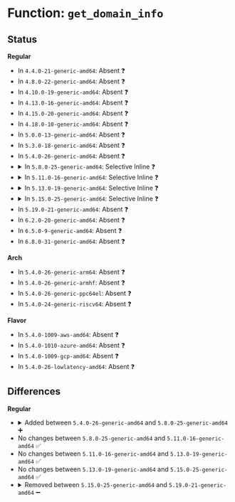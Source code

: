 # Function: <code>get_domain_info</code>

## Status
<b>Regular</b>
<ul>
<li>
In <code>4.4.0-21-generic-amd64</code>: Absent ❓
</li>
<li>
In <code>4.8.0-22-generic-amd64</code>: Absent ❓
</li>
<li>
In <code>4.10.0-19-generic-amd64</code>: Absent ❓
</li>
<li>
In <code>4.13.0-16-generic-amd64</code>: Absent ❓
</li>
<li>
In <code>4.15.0-20-generic-amd64</code>: Absent ❓
</li>
<li>
In <code>4.18.0-10-generic-amd64</code>: Absent ❓
</li>
<li>
In <code>5.0.0-13-generic-amd64</code>: Absent ❓
</li>
<li>
In <code>5.3.0-18-generic-amd64</code>: Absent ❓
</li>
<li>
In <code>5.4.0-26-generic-amd64</code>: Absent ❓
</li>
<li>
<details>
<summary>In <code>5.8.0-25-generic-amd64</code>: Selective Inline ❓</summary>

```c
struct device_domain_info * get_domain_info(struct device * dev)
```

```json
{
  "name": "get_domain_info",
  "collision_type": "Unique Global",
  "inline_type": "Selective",
  "funcs": [
    {
      "addr": 18446744071586846789,
      "name": "get_domain_info",
      "external": true,
      "loc": "drivers/iommu/intel/iommu.c:369",
      "file": "drivers/iommu/intel/iommu.c",
      "inline": "not declared, inlined",
      "caller_inline": [
        "drivers/iommu/intel/iommu.c:intel_iommu_dev_feat_enabled",
        "drivers/iommu/intel/iommu.c:intel_iommu_dev_disable_feat",
        "drivers/iommu/intel/iommu.c:intel_iommu_dev_enable_feat",
        "drivers/iommu/intel/iommu.c:intel_iommu_dev_enable_feat",
        "drivers/iommu/intel/iommu.c:intel_iommu_dev_has_feat",
        "drivers/iommu/intel/iommu.c:intel_iommu_enable_pasid",
        "drivers/iommu/intel/iommu.c:intel_iommu_enable_pasid",
        "drivers/iommu/intel/iommu.c:intel_iommu_release_device",
        "drivers/iommu/intel/iommu.c:intel_iommu_sva_invalidate",
        "drivers/iommu/intel/iommu.c:intel_iommu_aux_detach_device",
        "drivers/iommu/intel/iommu.c:intel_iommu_aux_detach_device",
        "drivers/iommu/intel/iommu.c:intel_iommu_detach_device",
        "drivers/iommu/intel/iommu.c:intel_iommu_attach_device",
        "drivers/iommu/intel/iommu.c:intel_iommu_attach_device",
        "drivers/iommu/intel/iommu.c:intel_iommu_attach_device",
        "drivers/iommu/intel/iommu.c:aux_domain_add_dev",
        "drivers/iommu/intel/iommu.c:auxiliary_unlink_device",
        "drivers/iommu/intel/iommu.c:bounce_unmap_single",
        "drivers/iommu/intel/iommu.c:bounce_map_single",
        "drivers/iommu/intel/iommu.c:bounce_sync_single",
        "drivers/iommu/intel/iommu.c:intel_map_sg",
        "drivers/iommu/intel/iommu.c:intel_unmap",
        "drivers/iommu/intel/iommu.c:__intel_map_single"
      ],
      "caller_func": [
        "drivers/iommu/intel/pasid.c:intel_pasid_tear_down_entry",
        "drivers/iommu/intel/pasid.c:intel_pasid_get_entry",
        "drivers/iommu/intel/pasid.c:intel_pasid_get_entry",
        "drivers/iommu/intel/pasid.c:intel_pasid_get_entry",
        "drivers/iommu/intel/pasid.c:intel_pasid_free_table",
        "drivers/iommu/intel/pasid.c:intel_pasid_alloc_table",
        "drivers/iommu/intel/svm.c:intel_svm_drain_prq"
      ]
    }
  ],
  "symbols": [
    {
      "addr": 18446744071586855648,
      "name": "get_domain_info",
      "section": ".text",
      "bind": "STB_GLOBAL",
      "size": 40
    }
  ]
}
```
</details>
</li>
<li>
<details>
<summary>In <code>5.11.0-16-generic-amd64</code>: Selective Inline ❓</summary>

```c
struct device_domain_info * get_domain_info(struct device * dev)
```

```json
{
  "name": "get_domain_info",
  "collision_type": "Unique Global",
  "inline_type": "Selective",
  "funcs": [
    {
      "addr": 18446744071586902021,
      "name": "get_domain_info",
      "external": true,
      "loc": "drivers/iommu/intel/iommu.c:366",
      "file": "drivers/iommu/intel/iommu.c",
      "inline": "not declared, inlined",
      "caller_inline": [
        "drivers/iommu/intel/iommu.c:intel_iommu_dev_feat_enabled",
        "drivers/iommu/intel/iommu.c:intel_iommu_dev_disable_feat",
        "drivers/iommu/intel/iommu.c:intel_iommu_dev_enable_feat",
        "drivers/iommu/intel/iommu.c:intel_iommu_dev_enable_feat",
        "drivers/iommu/intel/iommu.c:intel_iommu_dev_has_feat",
        "drivers/iommu/intel/iommu.c:intel_iommu_enable_pasid",
        "drivers/iommu/intel/iommu.c:intel_iommu_sva_invalidate",
        "drivers/iommu/intel/iommu.c:intel_iommu_attach_device",
        "drivers/iommu/intel/iommu.c:aux_domain_remove_dev",
        "drivers/iommu/intel/iommu.c:aux_domain_remove_dev",
        "drivers/iommu/intel/iommu.c:auxiliary_unlink_device",
        "drivers/iommu/intel/iommu.c:auxiliary_link_device",
        "drivers/iommu/intel/iommu.c:dmar_remove_one_dev_info",
        "drivers/iommu/intel/iommu.c:domain_update_iotlb"
      ],
      "caller_func": [
        "drivers/iommu/intel/pasid.c:intel_pasid_tear_down_entry",
        "drivers/iommu/intel/pasid.c:intel_pasid_get_entry",
        "drivers/iommu/intel/pasid.c:intel_pasid_get_entry",
        "drivers/iommu/intel/pasid.c:intel_pasid_get_entry",
        "drivers/iommu/intel/pasid.c:intel_pasid_free_table",
        "drivers/iommu/intel/pasid.c:intel_pasid_alloc_table",
        "drivers/iommu/intel/svm.c:intel_svm_drain_prq",
        "drivers/iommu/intel/svm.c:intel_svm_bind_gpasid"
      ]
    }
  ],
  "symbols": [
    {
      "addr": 18446744071586908688,
      "name": "get_domain_info",
      "section": ".text",
      "bind": "STB_GLOBAL",
      "size": 49
    }
  ]
}
```
</details>
</li>
<li>
<details>
<summary>In <code>5.13.0-19-generic-amd64</code>: Selective Inline ❓</summary>

```c
struct device_domain_info * get_domain_info(struct device * dev)
```

```json
{
  "name": "get_domain_info",
  "collision_type": "Unique Global",
  "inline_type": "Selective",
  "funcs": [
    {
      "addr": 18446744071586781125,
      "name": "get_domain_info",
      "external": true,
      "loc": "drivers/iommu/intel/iommu.c:375",
      "file": "drivers/iommu/intel/iommu.c",
      "inline": "not declared, inlined",
      "caller_inline": [
        "drivers/iommu/intel/iommu.c:intel_iommu_dev_feat_enabled",
        "drivers/iommu/intel/iommu.c:intel_iommu_dev_disable_feat",
        "drivers/iommu/intel/iommu.c:intel_iommu_enable_pasid",
        "drivers/iommu/intel/iommu.c:intel_iommu_sva_invalidate",
        "drivers/iommu/intel/iommu.c:intel_iommu_aux_detach_device",
        "drivers/iommu/intel/iommu.c:intel_iommu_aux_detach_device",
        "drivers/iommu/intel/iommu.c:intel_iommu_attach_device",
        "drivers/iommu/intel/iommu.c:aux_domain_add_dev",
        "drivers/iommu/intel/iommu.c:auxiliary_unlink_device",
        "drivers/iommu/intel/iommu.c:dmar_remove_one_dev_info",
        "drivers/iommu/intel/iommu.c:domain_update_iotlb"
      ],
      "caller_func": [
        "drivers/iommu/intel/pasid.c:intel_pasid_tear_down_entry",
        "drivers/iommu/intel/pasid.c:intel_pasid_get_entry",
        "drivers/iommu/intel/pasid.c:intel_pasid_get_entry",
        "drivers/iommu/intel/pasid.c:intel_pasid_get_entry",
        "drivers/iommu/intel/pasid.c:intel_pasid_free_table",
        "drivers/iommu/intel/pasid.c:intel_pasid_alloc_table",
        "drivers/iommu/intel/svm.c:intel_svm_drain_prq",
        "drivers/iommu/intel/svm.c:intel_svm_bind_gpasid"
      ]
    }
  ],
  "symbols": [
    {
      "addr": 18446744071586788528,
      "name": "get_domain_info",
      "section": ".text",
      "bind": "STB_GLOBAL",
      "size": 46
    }
  ]
}
```
</details>
</li>
<li>
<details>
<summary>In <code>5.15.0-25-generic-amd64</code>: Selective Inline ❓</summary>

```c
struct device_domain_info * get_domain_info(struct device * dev)
```

```json
{
  "name": "get_domain_info",
  "collision_type": "Unique Global",
  "inline_type": "Selective",
  "funcs": [
    {
      "addr": 18446744071587335653,
      "name": "get_domain_info",
      "external": true,
      "loc": "drivers/iommu/intel/iommu.c:357",
      "file": "drivers/iommu/intel/iommu.c",
      "inline": "not declared, inlined",
      "caller_inline": [
        "drivers/iommu/intel/iommu.c:intel_iommu_dev_feat_enabled",
        "drivers/iommu/intel/iommu.c:intel_iommu_dev_disable_feat",
        "drivers/iommu/intel/iommu.c:intel_iommu_dev_disable_feat",
        "drivers/iommu/intel/iommu.c:intel_iommu_enable_pasid",
        "drivers/iommu/intel/iommu.c:intel_iommu_sva_invalidate",
        "drivers/iommu/intel/iommu.c:intel_iommu_aux_detach_device",
        "drivers/iommu/intel/iommu.c:intel_iommu_aux_detach_device",
        "drivers/iommu/intel/iommu.c:intel_iommu_attach_device",
        "drivers/iommu/intel/iommu.c:aux_domain_add_dev",
        "drivers/iommu/intel/iommu.c:auxiliary_unlink_device",
        "drivers/iommu/intel/iommu.c:dmar_remove_one_dev_info",
        "drivers/iommu/intel/iommu.c:domain_update_iotlb"
      ],
      "caller_func": [
        "drivers/iommu/intel/pasid.c:intel_pasid_tear_down_entry",
        "drivers/iommu/intel/pasid.c:intel_pasid_get_entry",
        "drivers/iommu/intel/pasid.c:intel_pasid_get_entry",
        "drivers/iommu/intel/pasid.c:intel_pasid_get_entry",
        "drivers/iommu/intel/pasid.c:intel_pasid_free_table",
        "drivers/iommu/intel/pasid.c:intel_pasid_alloc_table",
        "drivers/iommu/intel/svm.c:intel_svm_drain_prq",
        "drivers/iommu/intel/svm.c:intel_svm_bind_mm",
        "drivers/iommu/intel/svm.c:intel_svm_bind_gpasid",
        "drivers/iommu/intel/svm.c:intel_invalidate_range"
      ]
    }
  ],
  "symbols": [
    {
      "addr": 18446744071587345104,
      "name": "get_domain_info",
      "section": ".text",
      "bind": "STB_GLOBAL",
      "size": 46
    }
  ]
}
```
</details>
</li>
<li>
In <code>5.19.0-21-generic-amd64</code>: Absent ❓
</li>
<li>
In <code>6.2.0-20-generic-amd64</code>: Absent ❓
</li>
<li>
In <code>6.5.0-9-generic-amd64</code>: Absent ❓
</li>
<li>
In <code>6.8.0-31-generic-amd64</code>: Absent ❓
</li>
</ul>
<b>Arch</b>
<ul>
<li>
In <code>5.4.0-26-generic-arm64</code>: Absent ❓
</li>
<li>
In <code>5.4.0-26-generic-armhf</code>: Absent ❓
</li>
<li>
In <code>5.4.0-26-generic-ppc64el</code>: Absent ❓
</li>
<li>
In <code>5.4.0-24-generic-riscv64</code>: Absent ❓
</li>
</ul>
<b>Flavor</b>
<ul>
<li>
In <code>5.4.0-1009-aws-amd64</code>: Absent ❓
</li>
<li>
In <code>5.4.0-1010-azure-amd64</code>: Absent ❓
</li>
<li>
In <code>5.4.0-1009-gcp-amd64</code>: Absent ❓
</li>
<li>
In <code>5.4.0-26-lowlatency-amd64</code>: Absent ❓
</li>
</ul>

## Differences
<b>Regular</b>
<ul>
<li>
<details>
<summary>Added between <code>5.4.0-26-generic-amd64</code> and <code>5.8.0-25-generic-amd64</code> ➕</summary>

```c
struct device_domain_info * get_domain_info(struct device * dev)
```
</details>
</li>
<li>
No changes between <code>5.8.0-25-generic-amd64</code> and <code>5.11.0-16-generic-amd64</code> ✅
</li>
<li>
No changes between <code>5.11.0-16-generic-amd64</code> and <code>5.13.0-19-generic-amd64</code> ✅
</li>
<li>
No changes between <code>5.13.0-19-generic-amd64</code> and <code>5.15.0-25-generic-amd64</code> ✅
</li>
<li>
<details>
<summary>Removed between <code>5.15.0-25-generic-amd64</code> and <code>5.19.0-21-generic-amd64</code> ➖</summary>

```c
struct device_domain_info * get_domain_info(struct device * dev)
```
</details>
</li>
</ul>
